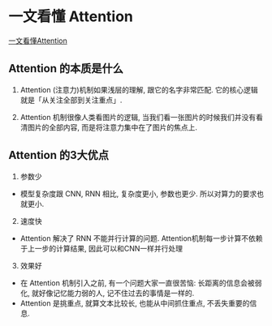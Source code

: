 # 一文看懂 Attention

[一文看懂Attention](https://easyaitech.medium.com/%E4%B8%80%E6%96%87%E7%9C%8B%E6%87%82-attention-%E6%9C%AC%E8%B4%A8%E5%8E%9F%E7%90%86-3%E5%A4%A7%E4%BC%98%E7%82%B9-5%E5%A4%A7%E7%B1%BB%E5%9E%8B-e4fbe4b6d030)

## Attention 的本质是什么

1. Attention (注意力)机制如果浅层的理解, 跟它的名字非常匹配. 它的核心逻辑就是「从关注全部到关注重点」.

2. Attention 机制很像人类看图片的逻辑, 当我们看一张图片的时候我们并没有看清图片的全部内容, 而是将注意力集中在了图片的焦点上.

## Attention 的3大优点
1. 参数少
- 模型复杂度跟 CNN, RNN 相比, 复杂度更小, 参数也更少. 所以对算力的要求也就更小.

2. 速度快
- Attention 解决了 RNN 不能并行计算的问题. Attention机制每一步计算不依赖于上一步的计算结果, 因此可以和CNN一样并行处理

3. 效果好
- 在 Attention 机制引入之前, 有一个问题大家一直很苦恼: 长距离的信息会被弱化, 就好像记忆能力弱的人, 记不住过去的事情是一样的.
- Attention 是挑重点, 就算文本比较长, 也能从中间抓住重点, 不丢失重要的信息.